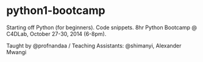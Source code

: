 python1-bootcamp
================

Starting off Python (for beginners). Code snippets.
8hr Python Bootcamp @ C4DLab, October 27-30, 2014 (6-8pm).

Taught by @profnandaa / Teaching Assistants: @shimanyi, Alexander Mwangi
